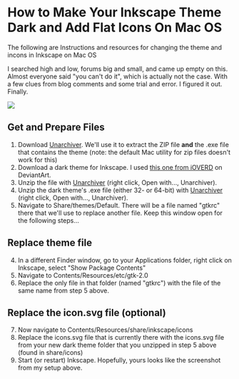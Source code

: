 # How to Make Your Inkscape Theme Dark and Add Flat Icons On Mac OS

The following are Instructions and resources for changing the theme and incons in Inkscape on Mac OS

I searched high and low, forums big and small, and came up empty on this. Almost everyone said "you can't do it", which is actually not the case. With a few clues from blog comments and some trial and error. I figured it out. Finally.

![][image1]

[image1]: https://github.com/abirnie/inkscape-dark-theme-mac/blob/master/inkscape-dark-theme-mac.png

## Get and Prepare Files
1. Download [Unarchiver](http://unarchiver.c3.cx/unarchiver). We'll use it to extract the ZIP file **and** the .exe file that contains the theme (note: the default Mac utility for zip files doesn't work for this)
2. Download a dark theme for Inkscape. I used [this one from iOVERD](http://ioverd.deviantart.com/art/Inkscape-0-91-dark-theme-547919927) on DeviantArt.
3. Unzip the file with [Unarchiver](http://unarchiver.c3.cx/unarchiver) (right click, Open with..., Unarchiver).
4. Unzip the dark theme's .exe file (either 32- or 64-bit) with [Unarchiver](http://unarchiver.c3.cx/unarchiver) (right click, Open with..., Unarchiver).
5. Navigate to Share/themes/Default. There will be a file named "gtkrc" there that we'll use to replace another file. Keep this window open for the following steps...

## Replace theme file
4. In a different Finder window, go to your Applications folder, right click on Inkscape, select "Show Package Contents"
5. Navigate to Contents/Resources/etc/gtk-2.0
6. Replace the only file in that folder (named "gtkrc") with the file of the same name from step 5 above.

## Replace the icon.svg file (optional)
7. Now navigate to Contents/Resources/share/inkscape/icons
8. Replace the icons.svg file that is currently there with the icons.svg file from your new dark theme folder that you unzipped in step 5 above (found in share/icons)
9. Start (or restart) Inkscape. Hopefully, yours looks like the screenshot from my setup above. 

